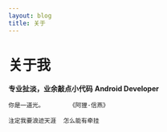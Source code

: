 ```yaml
---
layout: blog
title: 关于
---
```


关于我
======

**专业扯淡，业余敲点小代码**
**Android Developer**


	你是一道光。       《阿狸·信燕》
  
	注定我要浪迹天涯  怎么能有牵挂

